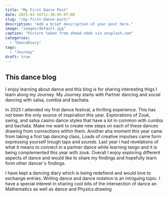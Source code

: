 ```yaml
---
title: "My First Dance Post"
date: 2025-03-16T11:30:45-07:00
slug: "/my-first-dance-post/"
description: "Add a brief description of your post here."
image: "images/default.jpg"
caption: "Picture taken from ahmad-odeh via unsplash.com"
categories:
  - "DanceDiary"
tags:
  - "Journey"
draft: true
---
```


## This dance blog
I enjoy learning about dance and this blog is for sharing interesting thigs I learn along my Journey.
My Journey starts with Partner dancing and social dancing with salsa, cumbia and bachata.

In 2025 I attended my first dance festival, a thrilling experience.
This has not been the only source of inspiration this year. Explorations of Zouk, swing, and salsa casino dance styles that have a lot in common with cumbia and bachata. Make me want to create new steps on each of these dances drawing from connections within them. Another aha moment this year came from taking a first tap dancing class, Loads of creative impulses came form expressing yourself trough taps and sounds. Last year I had revelations of what it means to connect in a partner dance while learning tango and it is being complemented this year with zouk. Overall I enjoy exploring different aspects of dance and would like to share my findings and hopefully learn form other dancer´s findings.

I have kept a dancing diary which is being redefiend and would love to exchange entries. Writing dance and dance notation is an intriguing topic.
I have a special interest in sharing cool bits of the intersection of dance an Mathematics as well as dance and Physics.drawing